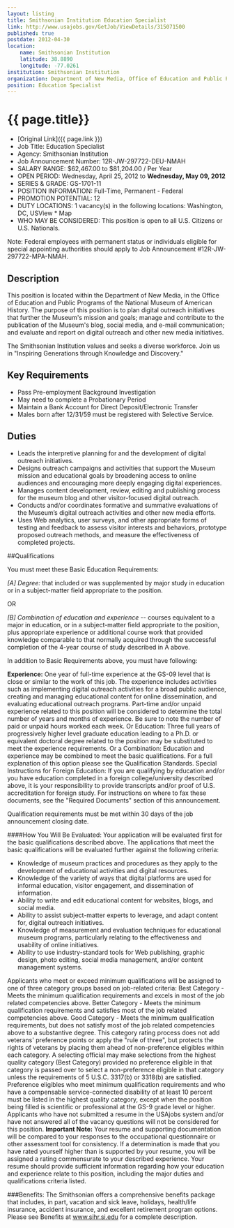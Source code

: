 ```yaml
---
layout: listing
title: Smithsonian Institution Education Specialist
link: http://www.usajobs.gov/GetJob/ViewDetails/315071500
published: true
postdate: 2012-04-30
location:
	name: Smithsonian Institution
	latitude: 38.8890
	longitude: -77.0261
institution: Smithsonian Institution
organization: Department of New Media, Office of Education and Public Programs of the National Museum of American History
position: Education Specialist
---
```



# {{ page.title}}

* [Original Link]({{ page.link }})
* Job Title: Education Specialist
* Agency: Smithsonian Institution
* Job Announcement Number: 12R-JW-297722-DEU-NMAH
* SALARY RANGE:	$62,467.00 to $81,204.00 / Per Year
* OPEN PERIOD: Wednesday, April 25, 2012 to **Wednesday, May 09, 2012**
* SERIES & GRADE: GS-1701-11
* POSITION INFORMATION:	Full-Time, Permanent - Federal
* PROMOTION POTENTIAL: 12
* DUTY LOCATIONS: 1 vacancy(s) in the following locations: Washington, DC, USView * Map
* WHO MAY BE CONSIDERED: This position is open to all U.S. Citizens or U.S. Nationals.

Note: Federal employees with permanent status or individuals eligible for special appointing authorities should apply to Job Announcement #12R-JW-297722-MPA-NMAH.

## Description 
This position is located within the Department of New Media, in the Office of Education and Public Programs of the National Museum of American History.  The purpose of this position is to plan digital outreach initiatives that further the Museum's mission and goals; manage and contribute to the publication of the Museum's blog, social media, and e-mail communication; and evaluate and report on digital outreach and other new media initiatives.

The Smithsonian Institution values and seeks a diverse workforce. Join us in "Inspiring Generations through Knowledge and Discovery."

## Key Requirements

* Pass Pre-employment Background Investigation
* May need to complete a Probationary Period
* Maintain a Bank Account for Direct Deposit/Electronic Transfer
* Males born after 12/31/59 must be registered with Selective Service.

## Duties

* Leads the interpretive planning for and the development of digital outreach initiatives. 
* Designs outreach campaigns and activities that support the Museum mission and educational goals by broadening access to online audiences and encouraging more deeply engaging digital experiences. 
* Manages content development, review, editing and publishing process for the museum blog and other visitor-focused digital outreach.
* Conducts and/or coordinates formative and summative evaluations of the Museum’s digital outreach activities and other new media efforts. 
* Uses Web analytics, user surveys, and other appropriate forms of testing and feedback to assess visitor interests and behaviors, prototype proposed outreach methods, and measure the effectiveness of completed projects.

##Qualifications

You must meet these Basic Education Requirements:

*[A] Degree:* that included or was supplemented by major study in education or in a subject-matter field appropriate to the position.

OR

*[B] Combination of education and experience* -- courses equivalent to a major in education, or in a subject-matter field appropriate to the position, plus appropriate experience or additional course work that provided knowledge comparable to that normally acquired through the successful completion of the 4-year course of study described in A above.

In addition to Basic Requirements above, you must have following:

**Experience:** One year of full-time experience at the GS-09 level that is close or similar to the work of this job. The experience includes activities such as implementing digital outreach activities for a broad public audience, creating and managing educational content for online dissemination, and evaluating educational outreach programs. Part-time and/or unpaid experience related to this position will be considered to determine the total number of years and months of experience. Be sure to note the number of paid or unpaid hours worked each week. Or Education: Three full years of progressively higher level graduate education leading to a Ph.D. or equivalent doctoral degree related to the position may be substituted to meet the experience requirements.  Or a Combination: Education and experience may be combined to meet the basic qualifications. For a full explanation of this option please see the Qualification Standards. Special Instructions for Foreign Education: If you are qualifying by education and/or you have education completed in a foreign college/university described above, it is your responsibility to provide transcripts and/or proof of U.S. accreditation for foreign study. For instructions on where to fax these documents, see the "Required Documents" section of this announcement.


Qualification requirements must be met within 30 days of the job announcement closing date.

####How You Will Be Evaluated:
Your application will be evaluated first for the basic qualifications described above. The applications that meet the basic qualifications will be evaluated further against the following criteria:

* Knowledge of museum practices and procedures as they apply to the development of educational activities and digital resources.
* Knowledge of the variety of ways that digital platforms are used for informal education, visitor engagement, and dissemination of information.
* Ability to write and edit educational content for websites, blogs, and social media.
* Ability to assist subject-matter experts to leverage, and adapt content for, digital outreach initiatives.
* Knowledge of measurement and evaluation techniques for educational museum programs, particularly relating to the effectiveness and usability of online initiatives.
* Ability to use industry-standard tools for Web publishing, graphic design, photo editing, social media management, and/or content management systems.


Applicants who meet or exceed minimum qualifications will be assigned to one of three category groups based on job-related criteria: Best Category - Meets the minimum qualification requirements and excels in most of the job related competencies above. Better Category - Meets the minimum qualification requirements and satisfies most of the job related competencies above. Good Category - Meets the minimum qualification requirements, but does not satisfy most of the job related competencies above to a substantive degree. This category rating process does not add veterans' preference points or apply the "rule of three", but protects the rights of veterans by placing them ahead of non-preference eligibles within each category. A selecting official may make selections from the highest quality category (Best Category) provided no preference eligible in that category is passed over to select a non-preference eligible in that category unless the requirements of 5 U.S.C. 3317(b) or 3318(b) are satisfied. Preference eligibles who meet minimum qualification requirements and who have a compensable service-connected disability of at least 10 percent must be listed in the highest quality category, except when the position being filled is scientific or professional at the GS-9 grade level or higher. Applicants who have not submitted a resume in the USAjobs system and/or have not answered all of the vacancy questions will not be considered for this position. **Important Note:** Your resume and supporting documentation will be compared to your responses to the occupational questionnaire or other assessment tool for consistency. If a determination is made that you have rated yourself higher than is supported by your resume, you will be assigned a rating commensurate to your described experience. Your resume should provide sufficient information regarding how your education and experience relate to this position, including the major duties and qualifications criteria listed. 

###Benefits:
The Smithsonian offers a comprehensive benefits package that includes, in part, vacation and sick leave, holidays, health/life insurance, accident insurance, and excellent retirement program options. Please see Benefits at www.sihr.si.edu for a complete description.




